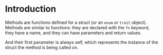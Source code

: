# Introduction

Methods are functions defined for a struct (or an `enum` or `trait` object). Methods are similar to functions: they are declared with the `fn` keyword, they have a name, and they can have parameters and return values.

And their first parameter is always self, which represents the instance of the struct the method is being called on.


